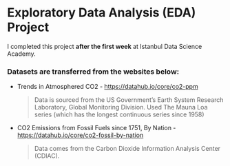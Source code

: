# Exploratory Data Analysis (EDA) Project
I completed this project **after the first week** at Istanbul Data Science Academy.

### Datasets are transferred from the websites below:
* Trends in Atmosphered CO2 - https://datahub.io/core/co2-ppm
  > Data is sourced from the US Government’s Earth System Research Laboratory, Global Monitoring Division. 
  Used The Mauna Loa series (which has the longest continuous series since 1958)
* CO2 Emissions from Fossil Fuels since 1751, By Nation - https://datahub.io/core/co2-fossil-by-nation
  > Data comes from the Carbon Dioxide Information Analysis Center (CDIAC).
